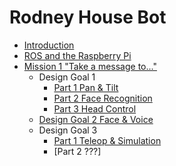 # Rodney House Bot
- [Introduction](https://github.com/phopley/rodney-project/blob/master/docs/001%20Introduction.md "Rodney Introduction")
- [ROS and the Raspberry Pi](https://github.com/phopley/rodney-project/blob/master/docs/002%20ROS%20and%20the%20Pi.md "Pi and ROS")
- [Mission 1 "Take a message to..."](https://github.com/phopley/rodney-project/blob/master/docs/003%20Missions.md "Mission 1")
  - Design Goal 1
    - [Part 1 Pan & Tilt](https://github.com/phopley/rodney-project/blob/master/docs/004%20Mission%201%20Design%20Goal%201%20Part%201.md "Design goal 1 Part 1")
    - [Part 2 Face Recognition](https://github.com/phopley/rodney-project/blob/master/docs/005%20Mission%201%20Design%20Goal%201%20Part%202.md "Design goal 1 Part 2")
    - [Part 3 Head Control](https://github.com/phopley/rodney-project/blob/master/docs/006%20Mission%201%20Design%20Goal%201%20Part%203.md "Design goal 1 Part 3")
  - [Design Goal 2 Face & Voice](https://github.com/phopley/rodney-project/blob/master/docs/007%20Mission%201%20Design%20Goal%202.md "Design Goal 2")
  - Design Goal 3
    - [Part 1 Teleop & Simulation](https://github.com/phopley/rodney-project/blob/master/docs/008%20Mission%201%20Design%20Goal%203%20Part%201.md)
    - [Part 2 ???]
